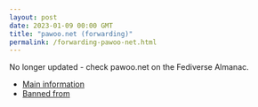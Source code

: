 ```yaml
---
layout: post
date: 2023-01-09 00:00 GMT
title: "pawoo.net (forwarding)"
permalink: /forwarding-pawoo-net.html
---
```


No longer updated - check pawoo.net on the Fediverse Almanac.

* [Main information](https://www.fediversealmanac.com/api/v1/instances/pawoo.net)
* [Banned from](https://www.fediversealmanac.com/api/v1/instances/pawoo.net/banned_from)

